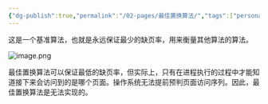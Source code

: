 ```yaml
---
{"dg-publish":true,"permalink":"/02-pages/最佳置换算法/","tags":["personal/blog","os"]}
---
```


这是一个基准算法，也就是永远保证最少的缺页率，用来衡量其他算法的算法。

![image.png](https://yelanyanyu-img-bed.oss-cn-hangzhou.aliyuncs.com/img/blog/2024/09/20240917213858.png)

最佳置换算法可以保证最低的缺页率，但实际上，只有在进程执行的过程中才能知道接下来会访问到的是哪个页面。操作系统无法提前预判页面访问序列。因此，最佳置换算法是无法实现的。
